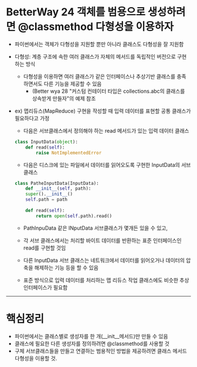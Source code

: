 BetterWay 24 객체를 범용으로 생성하려면 @classmethod 다형성을 이용하자
=

* 파이썬에서는 객체가 다형성을 지원할 뿐만 아니라 클래스도 다형성을 잘 지원함

* 다형성: 계층 구조에 속한 여러 클래스가 자체의 메서드를 독립적인 버전으로 구현하는 방식
  * 다형성을 이용하면 여러 클래스가 같은 인터페이스나 추상기반 클래스를 충족하면서도 다른 기능을 제공할 수 있음
    * (Better wya 28 "커스텀 컨테이터 타입은 collections.abc의 클래스를 상속받게 만들자"의 예제 참조
    
* ex) 맵리듀스(MapReduce) 구현을 작성할 때 입력 데이터를 표현할 공통 클래스가 필요하다고 가정
  * 다음은 서브클래스에서 정의해야 하는 read 메서드가 있는 입력 데이터 클래스

  ```python
  class InputData(object):
      def read(self):
          raise NotImplementedError
  ```
  * 다음은 디스크에 있는 파일에서 데이터를 읽어오도록 구현한 InputData의 서브클래스
  ```python
  class PatheInputData(InputData):
      def __init__(self, path):
      super().__init__()
      self.path = path
      
      def read(self):
          return open(self.path).read()
  ```
  * PathInpuData 같은 INputData 서브클래스가 몇개든 있을 수 있고,
  * 각 서브 클래스에서는 처리할 바이트 데이터를 반환하는 표준 인터페이스인 read를 구현할 것임
  * 다른 InputData 서브 클래스는 네트워크에서 데이터를 읽어오거나 데이터의 압축을 해제하는 기능 등을 할 수 있음
  
  * 표준 방식으로 입력 데이터를 처리하는 맵 리듀스 작업 클래스에도 비슷한 추상 인터페이스가 필요함

*** 
# 핵심정리
* 파이썬에서는 클래스별로 생성자를 한 개(__init__메서드)만 만들 수 있음
* 클래스에 필요한 다른 생성자를 정의하려면 @classmethod를 사용할 것
* 구체 서브클래스들을 만들고 연결하는 범용적인 방법을 제공하려면 클래스 메서드 다형성을 이용할 것.
